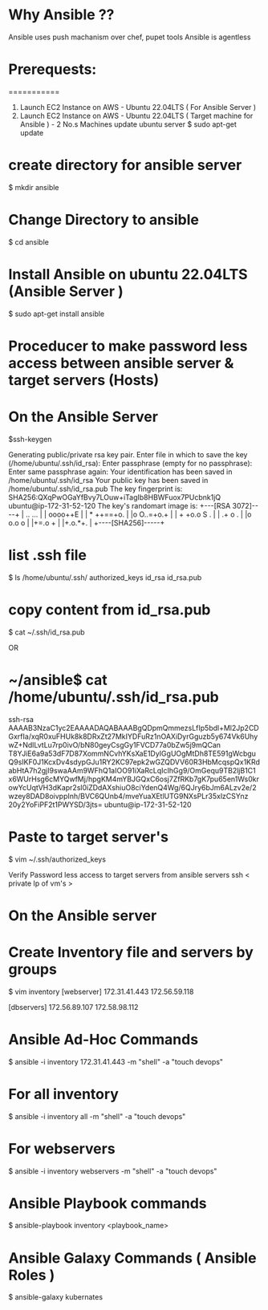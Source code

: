# Why Ansible ??
Ansible uses push machanism over chef, pupet tools
Ansible is agentless

# Prerequests:
===========

1) Launch EC2 Instance on AWS - Ubuntu 22.04LTS ( For Ansible Server )
2) Launch EC2 Instance on AWS - Ubuntu 22.04LTS ( Target machine for Ansible ) - 2 No.s Machines
   update ubuntu server
   $ sudo apt-get update

# create directory for ansible server
$ mkdir ansible

# Change Directory to ansible 
$ cd ansible

# Install Ansible on ubuntu 22.04LTS (Ansible Server )
$ sudo apt-get install ansible

# Proceducer to make password less access between ansible server & target servers (Hosts)

# On the Ansible Server 
$ssh-keygen

Generating public/private rsa key pair.
Enter file in which to save the key (/home/ubuntu/.ssh/id_rsa):
Enter passphrase (empty for no passphrase):
Enter same passphrase again:
Your identification has been saved in /home/ubuntu/.ssh/id_rsa
Your public key has been saved in /home/ubuntu/.ssh/id_rsa.pub
The key fingerprint is:
SHA256:QXqPwOGaYfBvy7LOuw+iTagIb8HBWFuox7PUcbnk1jQ ubuntu@ip-172-31-52-120
The key's randomart image is:
+---[RSA 3072]----+
|  ..  ...        |
|  oooo++E        |
| * ++==+o.       |
|o O..=+o.+       |
| + +o.o S .      |
| .+  o .         |
|o o.o o          |
|+=.o +           |
|+.o.*+.          |
+----[SHA256]-----+

# list .ssh file
$ ls /home/ubuntu/.ssh/
authorized_keys  id_rsa  id_rsa.pub

# copy content from id_rsa.pub
$ cat ~/.ssh/id_rsa.pub

OR
# ~/ansible$ cat /home/ubuntu/.ssh/id_rsa.pub
ssh-rsa AAAAB3NzaC1yc2EAAAADAQABAAABgQDpmQmmezsLfIp5bdl+Ml2Jp2CDGxrfIa/xqR0xuFHUk8k8DRxZt27MkIYDFuRz1nOAXiDyrGguzb5y674Vk6UhywZ+NdlLvtLu7rp0ivO/bN80geyCsgGy1FVCD77a0bZw5j9mQCan
T8YJiE6a9a53dF7D87XommNCvhYKsXaE1DyIGgUOgMtDh8TE591gWcbguQ9sIKF0J1KcxDv4sdypGJu1RY2KC97epk2wGZQDVV60R3HbMcqspQx1KRdabHtA7h2gjI9swaAAm9WFhQ1aIOO91iXaRcLqIcIhGg9/OmGequ9TB2ljB1C1
x6WUrHsg6cMYQwfMj/hpgKM4mYBJGQxC6osj7ZfRKb7gK7pu65en1Ws0krowYcUqtVH3dKapr2sl0iZDdAXshiuO8ciYdenQ4Wg/6QJry6bJm6ALzv2e/2wzey8DAD8oivppInh/BVC6QUnb4/mveYuaXEtlUTG9NXsPLr35xlzCSYnz
20y2YoFiPF2t1PWYSD/3jts= ubuntu@ip-172-31-52-120

# Paste to target server's
$ vim ~/.ssh/authorized_keys 

Verify Password less access to target servers from ansible servers
ssh < private Ip of vm's >

# On the Ansible server
# Create Inventory file and servers by groups 
$ vim inventory 
[webserver]
172.31.41.443
172.56.59.118

[dbservers]
172.56.89.107
172.58.98.112

# Ansible Ad-Hoc Commands 
$ ansible -i inventory 172.31.41.443 -m "shell" -a "touch devops" 

# For all inventory 
$ ansible -i inventory all -m "shell" -a "touch devops" 

# For webservers
$ ansible -i inventory webservers -m "shell" -a "touch devops" 

# Ansible Playbook commands
$ ansible-playbook inventory <playbook_name>

# Ansible Galaxy Commands ( Ansible Roles )
$ ansible-galaxy kubernates 



